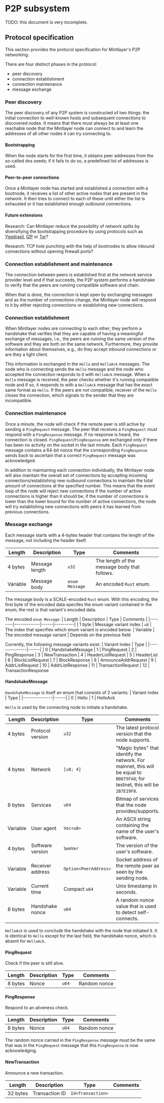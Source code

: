 # P2P subsystem

TODO: this document is very incomplete.

## Protocol specification

This section provides the protocol specification for Mintlayer's P2P networking.

There are four distinct phases in the protocol:
* peer discovery
* connection establishment
* connection maintenance
* message exchange

### Peer discovery

The peer discovery of any P2P system is constructed of two things: the initial connection to well-known hosts and subsequent connections to discovered nodes. It means that there must always be at least one reachable node that the Mintlayer node can connect to and learn the addresses of all other nodes it can try connecting to.

#### Bootstrapping

When the node starts for the first time, it obtains peer addresses from the so-called dns seeds; if it fails to do so, a predefined list of addresses is used.

#### Peer-to-peer connections

Once a Mintlayer node has started and established a connection with a bootnode, it receives a list of other active nodes that are present in the network. It then tries to connect to each of these until either the list is exhausted or it has established enough outbound connections.

#### Future extensions

Research: Can Mintlayer reduce the possibility of network splits by diversifying the bootstrapping procedure by using protocols such as [Yggdrasil](https://yggdrasil-network.github.io/), [I2P](https://geti2p.net/en/) or [Tor](https://www.torproject.org/)?

Research: TCP hole punching with the help of bootnodes to allow inbound connections without opening firewall ports?

### Connection establishment and maintenance

The connection between peers is established first at the network service provider level and if that succeeds, the P2P system performs a handshake to verify that the peers are running compatible software and chain.

When that is done, the connection is kept open by exchanging messages and as the number of connections change, the Mintlayer node will respond to it by either rejecting connections or establishing new connections.

### Connection establishment

When Mintlayer nodes are connecting to each other, they perform a handshake that verifies that they are capable of having a meaningful exchange of messages, i.e., the peers are running the same version of the software and they are both on the same network. Furthermore, they provide information about themselves, e.g., do they accept inbound connections or are they a light client.

This information is exchanged in the `Hello` and `HelloAck` messages. The node who is connecting sends the `Hello` message and the node who accepted the connection responds to it with `HelloAck` message. When a `Hello` message is received, the peer checks whether it's running compatible node and if so, it responds to with a `HelloAck` message that has the exact same format as `Hello`. If the peers are not compatible, receiver of the `Hello` closes the connection, which signals to the sender that they are incompatible.

### Connection maintenance

Once a minute, the node will check if the remote peer is still active by sending a `PingRequest` message. The peer that receives a `PingRequest` must respond with a `PingResponse` message. If no response is heard, the connection is closed. `PingRequest`/`PingResponse` are exchanged only if there has been no activity on the socket in the last minute. Each `PingRequest` message contains a 64-bit nonce that the corresponding `PingResponse` sends back to ascertain that a correct `PingRequest` message was acknowledged.

In addition to maintaining each connection individually, the Mintlayer node will also maintain the overall set of connections by accepting incoming connections/establishing new outbound connections to maintain the total amount of connections at the specified number. This means that the event loop of the node will reject new connections if the number of active connections is higher than it should be; if the number of connections is lower than the lower bound for the number of active connections, the node will try establishing new connections with peers it has learned from previous connections.

### Message exchange

Each message starts with a 4-bytes header that contains the length of the message, not including the header itself.

| Length | Description | Type | Comments |
|--------|-------------|------|----------|
| 4 bytes | Message length | `u32` | The length of the message body that follows.
| Variable | Message body | `enum Message` | An encoded `Rust` enum.

The message body is a SCALE-encoded `Rust` enum. With this encoding, the first byte of the encoded data specifes the enum variant contained in the enum; the rest is that variant's encoded data.

The encoded `enum Message`:
| Length | Description | Type | Comments |
|--------|-------------|------|----------|
| 1 byte | Message variant index | `u8` | The index that specifies which enum variant is encoded below.
| Variable | The encoded message variant | Depends on the previous field

Currently, the following message variants exist:
| Variant index | Type |
|---------------|------|
| 0 | HandshakeMessage
| 1 | PingRequest
| 2 | PingResponse
| 3 | NewTransaction
| 4 | HeaderListRequest
| 5 | HeaderList
| 6 | BlockListRequest
| 7 | BlockResponse
| 8 | AnnounceAddrRequest
| 9 | AddrListRequest
| 10 | AddrListResponse
| 11 | TransactionRequest
| 12 | TransactionResponse

#### HandshakeMessage

`HandshakeMessage` is itself an enum that consists of 2 variants:
| Variant index | Type |
|---------------|------|
| 0 | Hello
| 1 | HelloAck

`Hello` is used by the connecting node to initiate a handshake.

| Length | Description | Type | Comments |
|--------|-------------|---------|----------|
| 4 bytes | Protocol version | `u32`   | The latest protocol version that the node supports.
| 4 bytes | Network | `[u8; 4]` | "Magic bytes" that identify the network. For mainnet, this will be equal to `B0075FA0`; for testnet, this will be `2B7E19F8`.
| 8 bytes | Services | `u64`   | Bitmap of services that the node provides/supports.
| Variable | User agent | `Vec<u8>` | An ASCII string containing the name of the user's software.
| 4 bytes | Software version | `SemVer`   | The version of the user's software.
| Variable | Receiver address | `Option<PeerAddress>` | Socket address of the remote peer as seen by the sending node.
| Variable | Current time | Compact `u64` | Unix timestamp in seconds.
| 8 bytes | Handshake nonce | `u64` | A random nonce value that is used to detect self-connects.

`HelloAck` is used to conclude the handshake with the node that initiated it. It is identical to `Hello` except for the last field, the handshake nonce, which is absent for `HelloAck`.

#### PingRequest

Check if the peer is still alive.

| Length | Description | Type | Comments |
|--------|-------------|------|----------|
| 8 bytes | Nonce | `u64` | Random nonce

#### PingResponse

Respond to an aliveness check.

| Length | Description | Type | Comments |
|--------|-------------|------|----------|
| 8 bytes | Nonce | `u64` | Random nonce

The random nonce carried in the `PingResponse` message must be the same that was in the `PingRequest` message that this `PingResponse` is now acknowledging.

#### NewTransaction

Announce a new transaction.

| Length | Description | Type | Comments |
|--------|-------------|------|----------|
| 32 bytes | Transaction ID | `Id<Transaction>`
